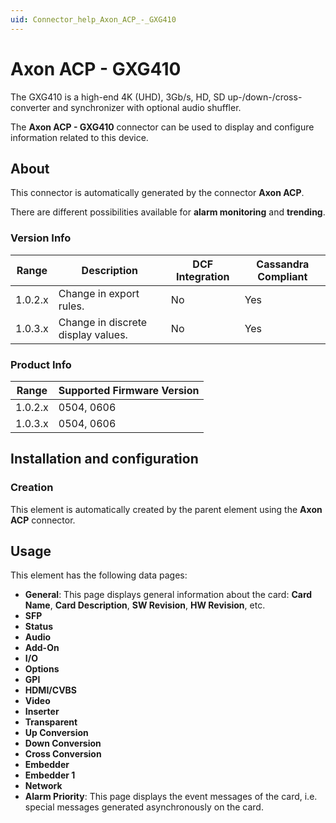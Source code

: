 ```yaml
---
uid: Connector_help_Axon_ACP_-_GXG410
---
```


# Axon ACP - GXG410

The GXG410 is a high-end 4K (UHD), 3Gb/s, HD, SD up-/down-/cross-converter and synchronizer with optional audio shuffler.

The **Axon ACP - GXG410** connector can be used to display and configure information related to this device.

## About

This connector is automatically generated by the connector **Axon ACP**.

There are different possibilities available for **alarm monitoring** and **trending**.

### Version Info

| **Range** | **Description**                    | **DCF Integration** | **Cassandra Compliant** |
|------------------|------------------------------------|---------------------|-------------------------|
| 1.0.2.x          | Change in export rules.            | No                  | Yes                     |
| 1.0.3.x          | Change in discrete display values. | No                  | Yes                     |

### Product Info

| Range | Supported Firmware Version |
|------------------|-----------------------------|
| 1.0.2.x          | 0504, 0606                  |
| 1.0.3.x          | 0504, 0606                  |

## Installation and configuration

### Creation

This element is automatically created by the parent element using the **Axon ACP** connector.

## Usage

This element has the following data pages:

- **General**: This page displays general information about the card: **Card Name**, **Card Description**, **SW Revision**, **HW Revision**, etc.
- **SFP**
- **Status**
- **Audio**
- **Add-On**
- **I/O**
- **Options**
- **GPI**
- **HDMI/CVBS**
- **Video**
- **Inserter**
- **Transparent**
- **Up Conversion**
- **Down Conversion**
- **Cross Conversion**
- **Embedder**
- **Embedder 1**
- **Network**
- **Alarm Priority**: This page displays the event messages of the card, i.e. special messages generated asynchronously on the card.
